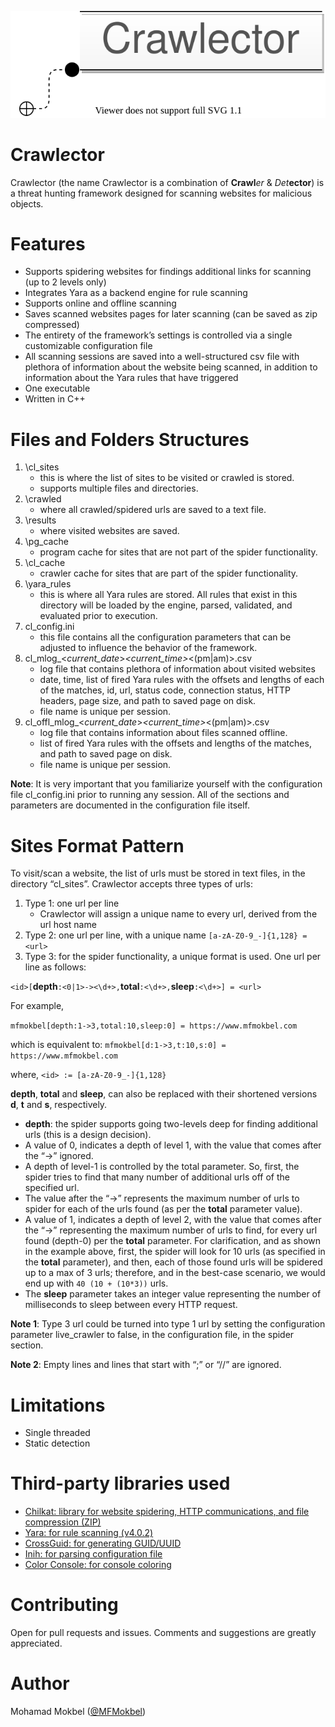 <p align="center">
  <img  src="./logo/crawlector_logo.svg">
</p>

# Crawl*e*ctor
Crawlector (the name Crawlector is a combination of **Crawl***er* & *Det***ector**) is a threat hunting framework designed for scanning websites for malicious objects.

# Features
- Supports spidering websites for findings additional links for scanning (up to 2 levels only)
- Integrates Yara as a backend engine for rule scanning
- Supports online and offline scanning
- Saves scanned websites pages for later scanning (can be saved as zip compressed)
- The entirety of the framework’s settings is controlled via a single customizable configuration file
- All scanning sessions are saved into a well-structured csv file with plethora of information about the website being scanned, in addition to information about the Yara rules that have triggered
- One executable
- Written in C++

# Files and Folders Structures
1. \cl_sites
    + this is where the list of sites to be visited or crawled is stored.
    + supports multiple files and directories.
2. \crawled
    + where all crawled/spidered urls are saved to a text file.
3. \results
    + where visited websites are saved.
4. \pg_cache
    + program cache for sites that are not part of the spider functionality.
5. \cl_cache
    + crawler cache for sites that are part of the spider functionality.
6. \yara_rules
    + this is where all Yara rules are stored. All rules that exist in this directory will be loaded by the engine, parsed, validated, and evaluated prior to execution.
7. cl_config.ini
    + this file contains all the configuration parameters that can be adjusted to influence the behavior of the framework.
8. cl_mlog_<*current_date*>_<*current_time*>_<(pm|am)>.csv
    + log file that contains plethora of information about visited websites
    + date, time, list of fired Yara rules with the offsets and lengths of each of the matches, id, url, status code, connection status, HTTP headers, page size, and path to saved page on disk.
    + file name is unique per session.
9. cl_offl_mlog_<*current_date*>_<*current_time*>_<(pm|am)>.csv
    + log file that contains information about files scanned offline.
    + list of fired Yara rules with the offsets and lengths of the matches, and path to saved page on disk.
    + file name is unique per session.

**Note**: It is very important that you familiarize yourself with the configuration file cl_config.ini prior to running any session. All of the sections and parameters are documented in the configuration file itself.

# Sites Format Pattern

To visit/scan a website, the list of urls must be stored in text files, in the directory “cl_sites”. Crawlector accepts three types of urls:

1. Type 1: one url per line
    + Crawlector will assign a unique name to every url, derived from the url host name
2. Type 2: one url per line, with a unique name
 `[a-zA-Z0-9_-]{1,128} = <url>`
3. Type 3: for the spider functionality, a unique format is used. One url per line as follows:

 `<id>[`**depth**`:<0|1>-><\d+>,`**total**`:<\d+>,`**sleep**`:<\d+>] = <url>`

For example,

 `mfmokbel[depth:1->3,total:10,sleep:0] = https://www.mfmokbel.com`

which is equivalent to:
 `mfmokbel[d:1->3,t:10,s:0] = https://www.mfmokbel.com`

where, `<id> := [a-zA-Z0-9_-]{1,128}`

**depth**, **total** and **sleep**, can also be replaced with their shortened versions **d**, **t** and **s**, respectively.

- **depth**: the spider supports going two-levels deep for finding additional urls (this is a design decision).
 - A value of 0, indicates a depth of level 1, with the value that comes after the “->” ignored. 
 - A depth of level-1 is controlled by the total parameter. So, first, the spider tries to find that many number of additional urls off of the specified url.
 - The value after the “->” represents the maximum number of urls to spider for each of the urls found (as per the **total** parameter value).
 - A value of 1, indicates a depth of level 2, with the value that comes after the “->” representing the maximum number of urls to find, for every url found (depth-0) per the **total** parameter. For clarification, and as shown in the example above, first, the spider will look for 10 urls (as specified in the **total** parameter), and then, each of those found urls will be spidered up to a max of 3 urls; therefore, and in the best-case scenario, we would end up with `40 (10 + (10*3))` urls.
 - The **sleep** parameter takes an integer value representing the number of milliseconds to sleep between every HTTP request.
 
**Note 1**: Type 3 url could be turned into type 1 url by setting the configuration parameter live_crawler to false, in the configuration file, in the spider section.

**Note 2**: Empty lines and lines that start with “;” or “//” are ignored.

# Limitations
-	Single threaded
-	Static detection

# Third-party libraries used

- [Chilkat: library for website spidering, HTTP communications, and file compression (ZIP)](https://www.chilkatsoft.com/)
- [Yara: for rule scanning (v4.0.2)](https://github.com/virustotal/yara)
- [CrossGuid: for generating GUID/UUID](https://github.com/graeme-hill/crossguid)
- [Inih: for parsing configuration file](https://github.com/benhoyt/inih)
- [Color Console: for console coloring](https://github.com/imfl/color-console)

# Contributing

Open for pull requests and issues. Comments and suggestions are greatly appreciated.

# Author

Mohamad Mokbel ([@MFMokbel](https://twitter.com/MFMokbel))
